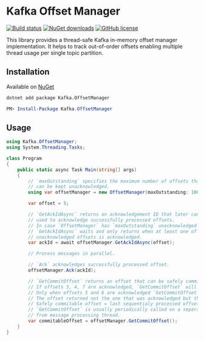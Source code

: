 # Kafka Offset Manager

[![Build status](https://img.shields.io/github/workflow/status/tautvydasversockas/kafka-offset-manager/publish-nuget)](https://github.com/tautvydasversockas/kafka-offset-manager/actions/workflows/pipeline.yml)
[![NuGet downloads](https://img.shields.io/nuget/v/kafka.offsetmanager.svg)](https://www.nuget.org/packages/Kafka.OffsetManager/)
[![GitHub license](https://img.shields.io/github/license/mashape/apistatus.svg)](https://github.com/tautvydasversockas/kafka-offset-manager/blob/main/LICENSE)

This library provides a thread-safe Kafka in-memory offset manager implementation. It helps to track out-of-order offsets enabling multiple thread usage per single topic partition. 

## Installation

Available on [NuGet](https://www.nuget.org/packages/Kafka.OffsetManager/)

```bash
dotnet add package Kafka.OffsetManager
```

```powershell
PM> Install-Package Kafka.OffsetManager
```

## Usage

```csharp
using Kafka.OffsetManager;
using System.Threading.Tasks;

class Program
{
    public static async Task Main(string[] args)
    {
        // `maxOutstanding` specifies the maximum number of offsets that
        // can be kept unacknowledged.
        using var offsetManager = new OffsetManager(maxOutstanding: 10000);

        var offset = 5;

        // `GetAckIdAsync` returns an acknowledgement ID that later can be
        // used to acknowledge successfully processed offsets.
        // In case `OffsetManager` has `maxOutstanding` unacknowledged offsets,
        // `GetAckIdAsync` waits and only returns when at least one of the 
        // unacknowledged offsets is acknowledged.
        var ackId = await offsetManager.GetAckIdAsync(offset);

        // Process messages in parallel.

        // `Ack` acknowledges successfully processed offset.
        offsetManager.Ack(ackId);

        // `GetCommitOffset` returns an offset that can be safely committed.
        // If offsets 3, 4, 7 are acknowledged, `GetCommitOffset` will return 5.
        // Only when offsets 5 and 6 are acknowledged `GetCommitOffset` will return 8.
        // The offset returned not the one that was acknowledged but the one that can be safely committed.
        // Safely commitable offset = last sequentialy processed offset + 1. 
        // `GetCommitOffset` is usually periodically called on a separate
        // from message processing thread.
        var commitableOffset = offsetManager.GetCommitOffset();
    }
}
```
